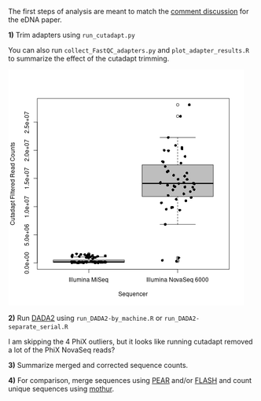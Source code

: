 The first steps of analysis are meant to match the [comment discussion]() for the eDNA paper.

**1)** Trim adapters using `run_cutadapt.py`

You can also run `collect_FastQC_adapters.py` and `plot_adapter_results.R` to summarize the effect of the cutadapt trimming.

![Remaining Reads after Cutadapt](Cutadapt-filtered_read_counts-with_sequencer.png "Read Counts by Sequencer")

**2)** Run [DADA2](https://benjjneb.github.io/dada2/tutorial.html) using `run_DADA2-by_machine.R` or `run_DADA2-separate_serial.R`

I am skipping the 4 PhiX outliers, but it looks like running cutadapt removed a lot of the PhiX NovaSeq reads?

**3)** Summarize merged and corrected sequence counts.

**4)** For comparison, merge sequences using [PEAR](https://cme.h-its.org/exelixis/web/software/pear/) and/or [FLASH](https://ccb.jhu.edu/software/FLASH/) and count unique sequences using [mothur](https://mothur.org/).
